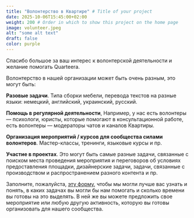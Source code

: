 ```yaml
---
title: "Волонтерство в Квартире" # Title of your project
date: 2025-10-06T15:45:00+02:00
weight: 200 # Order in which to show this project on the home page
image: volunteer.jpeg
alt: "some alt text"
draft: false
color: purple
---
```


Спасибо большое за ваш интерес к волонтерской деятельности и желание помогать Quarteera.

Волонтерство в нашей организации может быть очень разным, это могут быть: 

**Разовые задачи**. Типа сборки мебели, перевода текстов на разные языки: немецкий, английский, украинский, русский.

**Помощь в регулярной деятельности**, Например, у нас есть волонтеры — психологи, юристы, которые помогают в консультационной работе, есть волонтеры — модераторы чатов и каналов Квартиры.

**Организация мероприятий / курсов для сообщества силами волонтеров**. Мастер-классы, тренинги, языковые курсы и пр.

**Участие в проектах**. Это могут быть самые разные задачи, связанные с поиском места проведения мероприятия и переговоров об условиях предоставления площадки, дизайнерские задачи, задачи, связанные с производством и распространением разного контента и пр.    

Заполните, пожалуйста, [эту форму](https://quarteera.de/v), чтобы мы могли лучше вас узнать и понять, в каких задачах вы могли бы нам помогать и сколько времени вы готовы на это выделять. В ней же вы можете предложить свое мероприятие или любую другую активность, которую вы готовы организовать для нашего сообщества.